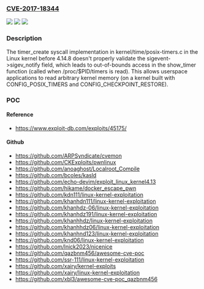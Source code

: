 ### [CVE-2017-18344](https://cve.mitre.org/cgi-bin/cvename.cgi?name=CVE-2017-18344)
![](https://img.shields.io/static/v1?label=Product&message=n%2Fa&color=blue)
![](https://img.shields.io/static/v1?label=Version&message=n%2Fa&color=blue)
![](https://img.shields.io/static/v1?label=Vulnerability&message=n%2Fa&color=brighgreen)

### Description

The timer_create syscall implementation in kernel/time/posix-timers.c in the Linux kernel before 4.14.8 doesn't properly validate the sigevent->sigev_notify field, which leads to out-of-bounds access in the show_timer function (called when /proc/$PID/timers is read). This allows userspace applications to read arbitrary kernel memory (on a kernel built with CONFIG_POSIX_TIMERS and CONFIG_CHECKPOINT_RESTORE).

### POC

#### Reference
- https://www.exploit-db.com/exploits/45175/

#### Github
- https://github.com/ARPSyndicate/cvemon
- https://github.com/CKExploits/pwnlinux
- https://github.com/anoaghost/Localroot_Compile
- https://github.com/bcoles/kasld
- https://github.com/echo-devim/exploit_linux_kernel4.13
- https://github.com/hikame/docker_escape_pwn
- https://github.com/kdn111/linux-kernel-exploitation
- https://github.com/khanhdn111/linux-kernel-exploitation
- https://github.com/khanhdz-06/linux-kernel-exploitation
- https://github.com/khanhdz191/linux-kernel-exploitation
- https://github.com/khanhhdz/linux-kernel-exploitation
- https://github.com/khanhhdz06/linux-kernel-exploitation
- https://github.com/khanhnd123/linux-kernel-exploitation
- https://github.com/knd06/linux-kernel-exploitation
- https://github.com/lnick2023/nicenice
- https://github.com/qazbnm456/awesome-cve-poc
- https://github.com/ssr-111/linux-kernel-exploitation
- https://github.com/xairy/kernel-exploits
- https://github.com/xairy/linux-kernel-exploitation
- https://github.com/xbl3/awesome-cve-poc_qazbnm456


